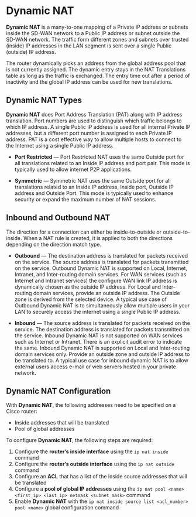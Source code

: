 # Dynamic NAT

**Dynamic NAT** is a many-to-one mapping of a Private IP address or subnets inside the SD-WAN network to a Public IP address or subnet outside the SD-WAN network.
The traffic form different zones and subnets over trusted (inside) IP addresses in the LAN segment is sent over a single Public (outside) IP address.

The router dynamically picks an address from the global address pool that is not currently assigned.
The dynamic entry stays in the NAT Translations table as long as the traffic is exchanged.
The entry time out after a period of inactivity and the global IP address can be used for new translations.

## Dynamic NAT Types

**Dynamic NAT** does Port Address Translation (PAT) along with IP address translation.
Port numbers are used to distinguish which traffic belongs to which IP address.
A single Public IP address is used for all internal Private IP addresses, but a different port number is assigned to each Private IP address.
PAT is a cost effective way to allow multiple hosts to connect to the Internet using a single Public IP address.

- **Port Restricted** — Port Restricted NAT uses the same Outside port for all translations related to an Inside IP address and port pair.
  This mode is typically used to allow internet P2P applications.

- **Symmetric** — Symmetric NAT uses the same Outside port for all translations related to an Inside IP address, Inside port, Outside IP address and Outside Port.
  This mode is typically used to enhance security or expand the maximum number of NAT sessions.

## Inbound and Outbound NAT

The direction for a connection can either be inside-to-outside or outside-to-inside.
When a NAT rule is created, it is applied to both the directions depending on the direction match type.

- **Outbound** — The destination address is translated for packets received on the service.
  The source address is translated for packets transmitted on the service.
  Outbound Dynamic NAT is supported on Local, Internet, Intranet, and Inter-routing domain services.
  For WAN services (such as Internet and Intranet services) the configure WAN link IP address is dynamically chosen as the outside IP address.
  For Local and Inter-routing domain services, provide an outside IP address.
  The Outside zone is derived from the selected device.
  A typical use case of Outbound Dynamic NAT is to simultaneously allow multiple users in your LAN to securely access the internet using a single Public IP address.

- **Inbound** — The source address is translated for packets received on the service.
  The destination address is translated for packets transmitted on the service.
  Inbound Dynamic NAT is not supported on WAN services such as Internet or Intranet.
  There is an explicit audit error to indicate the same.
  Inbound Dynamic NAT is supported on Local and Inter-routing domain services only.
  Provide an outside zone and outside IP address to be translated to.
  A typical use case for inbound dynamic NAT is to allow external users access e-mail or web servers hosted in your private network.

## Dynamic NAT Configuration

With **Dynamic NAT**, the following addresses need to be specified on a Cisco router:

- Inside addresses that will be translated
- Pool of global addresses

To configure **Dynamic NAT**, the following steps are required:

1. Configure the **router’s inside interface** using the `ip nat inside` command
2. Configure the **router’s outside interface** using the `ip nat outside` command
3. Configure an **ACL** that has a list of the inside source addresses that will be translated
4. Configure a **pool of global IP addresses** using the `ip nat pool <name> <first_ip> <last_ip> netmask <subnet_mask>` command
5. Enable **Dynamic NAT** with the `ip nat inside source list <acl_number> pool <name>` global configuration command
